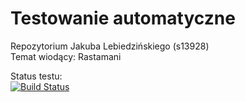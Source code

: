 # Testowanie automatyczne

Repozytorium Jakuba Lebiedzińskiego (s13928)
<br />Temat wiodący: Rastamani

Status testu: <br /> [![Build Status](https://travis-ci.org/klebek/TAU.svg?branch=master)](https://travis-ci.org/profile/klebek/TAU)
